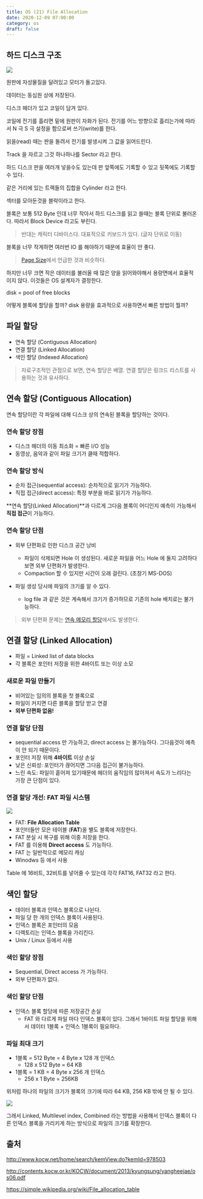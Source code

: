 ```yaml
---
title: OS (21) File Allocation
date: 2020-12-09 07:00:00
category: os
draft: false
---
```


## 하드 디스크 구조

![](./images/2020-12-09-hard-disk.png)

원판에 자성물질을 달려있고 모터가 돌고있다.

데이터는 동심원 상에 저장된다.

디스크 헤더가 있고 코일이 담겨 있다.

코일에 전기를 흘리면 밑에 원판이 자화가 된다. 전기를 어느 방향으로 흘리는가에 따라서 N 극 S 극 설정을 함으로써 쓰기(write)를 한다.

읽을(read) 때는 판을 돌려서 전기를 발생시켜 그 값을 읽어드린다.

Track 을 자르고 그것 하나하나를 Sector 라고 한다.

하드 디스크 판을 여러개 넣을수도 있는데 판 앞쪽에도 기록할 수 있고 뒷쪽에도 기록할 수 있다.

같은 거리에 있는 트랙들의 집합을 Cylinder 라고 한다.

섹터를 모아둔것을 블락이라고 한다.

블록은 보통 512 Byte 인데 너무 작아서 하드 디스크를 읽고 쓸때는 블록 단위로 불러온다. 따라서 Block Device 라고도 부린다.

> 반대는 캐릭터 디바이스다. 대표적으로 키보드가 있다. (글자 단위로 이동)

블록을 너무 작게하면 여러번 IO 를 해야하기 때문에 효율이 안 좋다.

> [Page Size](</os/os-(20)-page-size/>)에서 언급한 것과 비슷하다.

하지만 너무 크면 작은 데이터를 불러올 때 많은 양을 읽어와야해서 용량면에서 효율적이지 않다. 이것들은 OS 설계자가 결정한다.

disk = pool of free blocks

어떻게 블록에 할당을 할까? disk 용량을 효과적으로 사용하면서 빠른 방법이 뭘까?

## 파일 할당

- 연속 할당 (Contiguous Allocation)
- 연결 할당 (Linked Allocation)
- 색인 할당 (Indexed Allocation)

> 자료구조적인 관점으로 보면, 연속 할당은 배열. 연결 할당은 링크드 리스트를 사용하는 것과 유사하다.

## 연속 할당 (Contiguous Allocation)

연속 할당이란 각 파일에 대해 디스크 상의 연속된 블록을 할당하는 것이다.

### 연속 할당 장점

- 디스크 헤더의 이동 최소화 = 빠른 I/O 성능
- 동영상, 음악과 같이 파일 크기가 클때 적합하다.

### 연속 할당 방식

- 순차 접근(sequential access): 순차적으로 읽기가 가능하다.
- 직접 접근(direct access): 특정 부분을 바로 읽기가 가능하다.

**연속 할당(Linked Allocation)**과 다르게 그다음 블록이 어디인지 예측이 가능해서 **직접 접근**이 가능하다.

### 연속 할당 단점

- 외부 단편화로 인한 디스크 공간 낭비

  - 파일이 삭제되면 Hole 이 생성된다. 새로운 파일을 어느 Hole 에 둘지 고려하다보면 외부 단편화가 발생한다.
  - Compaction 할 수 있지만 시간이 오래 걸린다. (초창기 MS-DOS)

- 파일 생성 당시에 파일의 크기를 알 수 있다.
  - log file 과 같은 것은 계속해서 크기가 증가하므로 기존의 hole 배치로는 불가능하다.

> 외부 단편화 문제는 [연속 메모리 할당](</os/os-(16)-memory-allocation/>)에서도 발생한다.

## 연결 할당 (Linked Allocation)

- 파일 = Linked list of data blocks
- 각 블록은 포인터 저장을 위한 4바이트 또는 이상 소모

### 새로운 파일 만들기

- 비어있는 임의의 블록을 첫 블록으로
- 파일이 커지면 다른 블록을 할당 받고 연결
- **외부 단편화 없음!**

### 연결 할당 단점

- sequential access 만 가능하고, direct access 는 불가능하다. 그다음것이 예측이 안 되기 때문이다.
- 포인터 저장 위해 **4바이트** 이상 손실
- 낮은 신뢰성: 포인터가 끊어지면 그다음 접근이 불가능하다.
- 느린 속도: 파일이 흩어져 있기때문에 헤더의 움직임의 많아져서 속도가 느리다는 가장 큰 단점이 있다.

### 연결 할당 개선: FAT 파일 시스템

![](./images/2020-12-09-fat.png)

- FAT: **File Allocation Table**
- 포인터들만 모은 테이블 (**FAT**)을 별도 블록에 저장한다.
- FAT 분실 시 복구를 위해 이중 저장을 한다.
- FAT 를 이용해 **Direct access** 도 가능하다.
- FAT 는 일반적으로 메모리 캐싱
- Winodws 등 에서 사용

Table 에 16비트, 32비트를 넣어줄 수 있는데 각각 FAT16, FAT32 라고 한다.

## 색인 할당

- 데이터 블록과 인덱스 블록으로 나뉜다.
- 파일 당 한 개의 인덱스 블록이 사용된다.
- 인덱스 블록은 포인터의 모음
- 디렉토리는 인덱스 블록을 가리킨다.
- Unix / Linux 등에서 사용

### 색인 할당 장점

- Sequential, Direct access 가 가능하다.
- 외부 단편화가 없다.

### 색인 할당 단점

- 인덱스 블록 할당에 따른 저장공간 손실
  - FAT 와 다르게 파일 마다 인덱스 블록이 있다. 그래서 1바이트 파일 할당을 위해서 데이터 1블록 + 인덱스 1블록이 필요하다.

### 파일 최대 크기

- 1블록 = 512 Byte = 4 Byte x 128 개 인덱스
  - 128 x 512 Byte = 64 KB
- 1블록 = 1 KB = 4 Byte x 256 개 인덱스
  - 256 x 1 Byte = 256KB

위처럼 하나의 파일의 크기가 블록의 크기에 따라 64 KB, 256 KB 밖에 안 될 수 있다.

![](./images/2020-12-09-index-block.png)

그래서 Linked, Multilevel index, Combined 라는 방법을 사용해서 인덱스 블록이 다른 인덱스 블록을 가리키게 하는 방식으로 파일의 크기를 확장한다.

## 출처

http://www.kocw.net/home/search/kemView.do?kemId=978503

http://contents.kocw.or.kr/KOCW/document/2013/kyungsung/yangheejae/os06.pdf

https://simple.wikipedia.org/wiki/File_allocation_table
